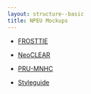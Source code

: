```yaml
---
layout: structure--basic
title: NPEU Mockups
---
```


* [FROSTTIE](frosttie)
* [NeoCLEAR](neoclear)
* [PRU-MNHC](prumnhc)

* [Styleguide](styleguide)
